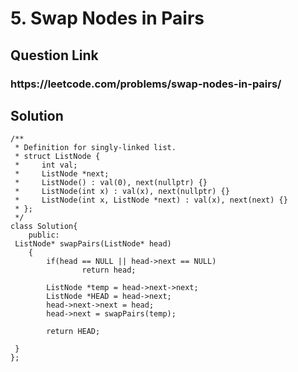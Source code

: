 <h1>5. Swap Nodes in Pairs</h1>
<h2>Question Link</h2>
<h3>https://leetcode.com/problems/swap-nodes-in-pairs/</h3>
<h2>Solution</h2>

```
/**
 * Definition for singly-linked list.
 * struct ListNode {
 *     int val;
 *     ListNode *next;
 *     ListNode() : val(0), next(nullptr) {}
 *     ListNode(int x) : val(x), next(nullptr) {}
 *     ListNode(int x, ListNode *next) : val(x), next(next) {}
 * };
 */
class Solution{
    public:
 ListNode* swapPairs(ListNode* head) 
    {
        if(head == NULL || head->next == NULL)
                return head;
        
        ListNode *temp = head->next->next;
        ListNode *HEAD = head->next;
        head->next->next = head;
        head->next = swapPairs(temp);
        
        return HEAD;
        
 }
};
```